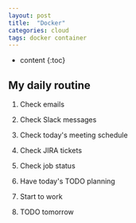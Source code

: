 ```yaml
---
layout: post
title:  "Docker"
categories: cloud
tags: docker container
---
```


* content
{:toc}


## My daily routine
1. Check emails
2. Check Slack messages
3. Check today's meeting schedule
4. Check JIRA tickets
5. Check job status
6. Have today's TODO planning
7. Start to work

10. TODO tomorrow

